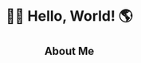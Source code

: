 <div>
    <div align="center">
        <h1>👋🏻 Hello, World! 🌎</h1>
    </div>
    <div align="center">
        <h2>About Me</h2>
    </div>
</div>

